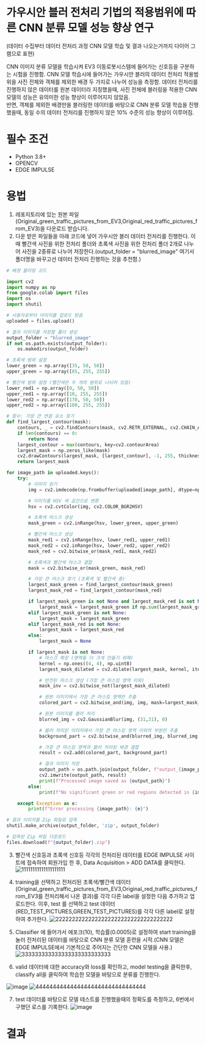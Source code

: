 # 가우시안 블러 전처리 기법의 적용범위에 따른 CNN 분류 모델 성능 향상 연구







(데이터 수집부터 데이터 전처리 과정 CNN 모델 학습 및 결과 나오는거까지 다이어 그램으로 표현)

CNN 이미지 분류 모델을 학습시켜 EV3 이동로봇시스템에 들어가는 신호등을 구분하는 시험을 진행함.
CNN 모델 학습시에 들어가는 가우시안 블러의 데이터 전처리 적용범위을 사진 전체와 객체를 제외한 배경 두 가지로 나누어 성능을 측정함.
데이터 전처리를 진행하지 않은 데이터를 원본 데이터라 지칭했을때, 사진 전체에 블러링을 적용한 CNN 모델의 성능은 유의미한 성능 향상이 이루어지지 않았음.  
반면, 객체를 제외한 배경만을 블러링한 데이터를 바탕으로 CNN 분류 모델 학습을 진행했을때, 동일 수의 데이터 전처리를 진행하지 않은 10% 수준의 성능 향상이 이루어짐.


# 필수 조건
-  Python 3.8+
-  OPENCV
-  EDGE IMPULSE


# 용법
1. 레포지토리에 있는 원본 파일(Original_green_traffic_pictures_from_EV3,Original_red_traffic_pictures_from_EV3)을 다운로드 받습니다.
2. 다운 받은 파일들을 아래 코드에 넣어 가우시안 블러 데이터 전처리를 진행한다. 이때 빨간색 사진을 위한 전처리 폴더와 초록색 사진을 위한 전처리 폴더 2개로 나누어 사진을 2종류로 나누어 저장한다.(output_folder = "blurred_image" 여기서 폴더명을 바꾸고선 데이터 전처리 진행하는 것을 추천함.)

```python
# 배경 블러링 코드

import cv2
import numpy as np
from google.colab import files
import os
import shutil

# 사용자로부터 이미지를 업로드 받음
uploaded = files.upload()

# 결과 이미지를 저장할 폴더 생성
output_folder = "blurred_image"
if not os.path.exists(output_folder):
    os.makedirs(output_folder)

# 초록색 범위 설정
lower_green = np.array([35, 50, 50])
upper_green = np.array([85, 255, 255])

# 빨간색 범위 설정 (빨간색은 두 개의 범위로 나뉘어 있음)
lower_red1 = np.array([0, 50, 50])
upper_red1 = np.array([10, 255, 255])
lower_red2 = np.array([170, 50, 50])
upper_red2 = np.array([180, 255, 255])

# 함수: 가장 큰 연결 요소 찾기
def find_largest_contour(mask):
    contours, _ = cv2.findContours(mask, cv2.RETR_EXTERNAL, cv2.CHAIN_APPROX_SIMPLE)
    if len(contours) == 0:
        return None
    largest_contour = max(contours, key=cv2.contourArea)
    largest_mask = np.zeros_like(mask)
    cv2.drawContours(largest_mask, [largest_contour], -1, 255, thickness=cv2.FILLED)
    return largest_mask

for image_path in uploaded.keys():
    try:
        # 이미지 읽기
        img = cv2.imdecode(np.frombuffer(uploaded[image_path], dtype=np.uint8), cv2.IMREAD_COLOR)

        # 이미지를 HSV 색 공간으로 변환
        hsv = cv2.cvtColor(img, cv2.COLOR_BGR2HSV)

        # 초록색 마스크 생성
        mask_green = cv2.inRange(hsv, lower_green, upper_green)

        # 빨간색 마스크 생성
        mask_red1 = cv2.inRange(hsv, lower_red1, upper_red1)
        mask_red2 = cv2.inRange(hsv, lower_red2, upper_red2)
        mask_red = cv2.bitwise_or(mask_red1, mask_red2)

        # 초록색과 빨간색 마스크 결합
        mask = cv2.bitwise_or(mask_green, mask_red)

        # 가장 큰 마스크 찾기 (초록색 및 빨간색 중)
        largest_mask_green = find_largest_contour(mask_green)
        largest_mask_red = find_largest_contour(mask_red)

        if largest_mask_green is not None and largest_mask_red is not None:
            largest_mask = largest_mask_green if np.sum(largest_mask_green) > np.sum(largest_mask_red) else largest_mask_red
        elif largest_mask_green is not None:
            largest_mask = largest_mask_green
        elif largest_mask_red is not None:
            largest_mask = largest_mask_red
        else:
            largest_mask = None

        if largest_mask is not None:
            # 마스크 확장 (영역을 더 크게 만들기 위해)
            kernel = np.ones((4, 4), np.uint8)
            largest_mask_dilated = cv2.dilate(largest_mask, kernel, iterations=1)

            # 반전된 마스크 생성 (가장 큰 마스킹 영역 이외)
            mask_inv = cv2.bitwise_not(largest_mask_dilated)

            # 원본 이미지에서 가장 큰 마스킹 영역만 추출
            colored_part = cv2.bitwise_and(img, img, mask=largest_mask_dilated)

            # 원본 이미지를 블러 처리
            blurred_img = cv2.GaussianBlur(img, (31,31), 0)

            # 블러 처리된 이미지에서 가장 큰 마스킹 영역 이외의 부분만 추출
            background_part = cv2.bitwise_and(blurred_img, blurred_img, mask=mask_inv)

            # 가장 큰 마스킹 영역과 블러 처리된 배경 결합
            result = cv2.add(colored_part, background_part)

            # 결과 이미지 저장
            output_path = os.path.join(output_folder, f"output_{image_path}")
            cv2.imwrite(output_path, result)
            print(f"Processed image saved as {output_path}")
        else:
            print(f"No significant green or red regions detected in {image_path}")

    except Exception as e:
        print(f"Error processing {image_path}: {e}")

# 결과 이미지를 Zip 파일로 압축
shutil.make_archive(output_folder, 'zip', output_folder)

# 압축된 Zip 파일 다운로드
files.download(f"{output_folder}.zip")
```




3. 빨간색 신호등과 초록색 신호등 각각의 전처리된 데이터를 EDGE IMPULSE 사이트에 접속하여 회원가입 한 후, Data Acquisition > ADD DATA를 클릭한다.
![11111111111111111111](https://github.com/user-attachments/assets/5bb83d68-8f99-4858-8f3a-e1eab6fb15ee)





4. training을 선택하고 전처리된 초록색/빨간색 데이터(Original_green_traffic_pictures_from_EV3,Original_red_traffic_pictures_from_EV3를 전처리해서 나온 결과)를 각각 다른 label을 설정한 다음 추가하고 업로드한다. 이후, test 를 선택하고 test 데이터(RED_TEST_PICTURES,GREEN_TEST_PICTURES)를 각각 다른 label로 설정하여 추가한다.
![222222222222222222222222222222222222](https://github.com/user-attachments/assets/0ad68654-f7cb-401d-8967-aba0205eb70c)



5. Classifier 에 들어가서 에포크(10), 학습률(0.0005)로 설정하여 start training을 눌러 전처리된 데이터를 바탕으로 CNN 분류 모델 훈련을 시작.(CNN 모델은 EDGE IMPULSE에서 기본적으로 주어지는 간단한 CNN 모델을 사용.)
![333333333333333333333333333](https://github.com/user-attachments/assets/b530f487-a4d1-4afa-917d-0b2d96c2f49e)


6. valid 데이터에 대한 accuracy와 loss를 확인하고, model testing을 클릭한후, classify all을 클릭하여 학습한 모델을 바탕으로 분류를 진행한다.

![image](https://github.com/user-attachments/assets/cc80b0ee-e342-40d3-ab64-ac113cf07325)
![44444444444444444444444444444444](https://github.com/user-attachments/assets/8ed19cca-66ec-4dcf-b9f2-efbca8b19cb3)


7. test 데이터를 바탕으로 모델 테스트를 진행했을때의 정확도를 측정하고, 6번에서 구했던 로스를 기록한다.
![image](https://github.com/user-attachments/assets/14946022-1faf-4652-9fee-9926d17a4ecc)


# 결과




